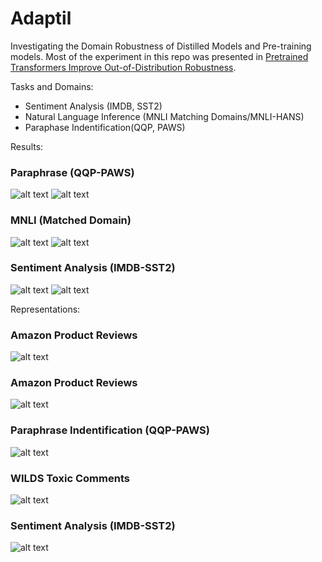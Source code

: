 # Adaptil
Investigating the Domain Robustness of Distilled Models and Pre-training models. 
Most of the experiment in this repo was presented in [Pretrained Transformers Improve Out-of-Distribution Robustness](https://arxiv.org/abs/2004.06100).

Tasks and Domains:
- Sentiment Analysis (IMDB, SST2)
- Natural Language Inference (MNLI Matching Domains/MNLI-HANS)
- Paraphase Indentification(QQP, PAWS)

Results:

### Paraphrase (QQP-PAWS)

 ![alt text](/assets/paraphrase/iid-vs-ood.png "Paraphrase IID vs OOD")
 ![alt text](/assets/paraphrase/pd.png "Paraphrase IID vs OOD")

### MNLI (Matched Domain)
![alt text](/assets/mnli/iid-vs-ood.png "Paraphrase IID vs OOD")
![alt text](/assets/mnli/pd.png "MNLI IID vs OOD")


### Sentiment Analysis (IMDB-SST2)

 ![alt text](/assets/imdb_sst2-sa/iid-vs-ood.png "Paraphrase IID vs OOD")
 ![alt text](/assets/imdb_sst2-sa/iid-vs-ood.png "Sentiment Analysis IID vs OOD")

 

Representations:

### Amazon Product Reviews
![alt text](/assets/sa-amazon-review-rep-analysis.png "Amazon Representation")

### Amazon Product Reviews
![alt text](/assets/mnli-rep-analysis.png "Paraphrase IID vs OOD")

### Paraphrase Indentification (QQP-PAWS)
![alt text](/assets/paraphrase-qqp-paws.png "Paraphrase Representation")

### WILDS Toxic Comments
![alt text](/assets/toxic-comments-rep-analysis.png "WILDS Representation")


### Sentiment Analysis (IMDB-SST2)
![alt text](/assets/sa-imdb_sst2.png "Sentiment Analysis Representation")






